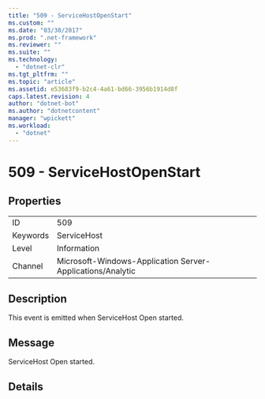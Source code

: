 ```yaml
---
title: "509 - ServiceHostOpenStart"
ms.custom: ""
ms.date: "03/30/2017"
ms.prod: ".net-framework"
ms.reviewer: ""
ms.suite: ""
ms.technology: 
  - "dotnet-clr"
ms.tgt_pltfrm: ""
ms.topic: "article"
ms.assetid: e53683f9-b2c4-4a61-bd66-3956b1914d8f
caps.latest.revision: 4
author: "dotnet-bot"
ms.author: "dotnetcontent"
manager: "wpickett"
ms.workload: 
  - "dotnet"
---
```

# 509 - ServiceHostOpenStart
## Properties  
  
|||  
|-|-|  
|ID|509|  
|Keywords|ServiceHost|  
|Level|Information|  
|Channel|Microsoft-Windows-Application Server-Applications/Analytic|  
  
## Description  
 This event is emitted when ServiceHost Open started.  
  
## Message  
 ServiceHost Open started.  
  
## Details
